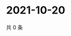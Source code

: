 # 2021-10-20

共 0 条

<!-- BEGIN -->
<!-- 最后更新时间 Wed Oct 20 2021 14:18:02 GMT+0800 (China Standard Time) -->

<!-- END -->
